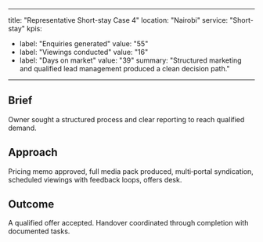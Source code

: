 
---
title: "Representative Short-stay Case 4"
location: "Nairobi"
service: "Short-stay"
kpis:
  - label: "Enquiries generated"
    value: "55"
  - label: "Viewings conducted"
    value: "16"
  - label: "Days on market"
    value: "39"
summary: "Structured marketing and qualified lead management produced a clean decision path."
---

## Brief
Owner sought a structured process and clear reporting to reach qualified demand.

## Approach
Pricing memo approved, full media pack produced, multi‑portal syndication, scheduled viewings with feedback loops, offers desk.

## Outcome
A qualified offer accepted. Handover coordinated through completion with documented tasks.
